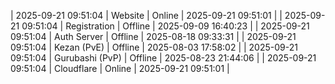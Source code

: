 | 2025-09-21 09:51:04 | Website | Online | 2025-09-21 09:51:01 |
| 2025-09-21 09:51:04 | Registration | Offline | 2025-09-09 16:40:23 |
| 2025-09-21 09:51:04 | Auth Server | Offline | 2025-08-18 09:33:31 |
| 2025-09-21 09:51:04 | Kezan (PvE) | Offline | 2025-08-03 17:58:02 |
| 2025-09-21 09:51:04 | Gurubashi (PvP) | Offline | 2025-08-23 21:44:06 |
| 2025-09-21 09:51:04 | Cloudflare | Online | 2025-09-21 09:51:01 |
